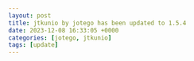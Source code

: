 ```yaml
---
layout: post
title: jtkunio by jotego has been updated to 1.5.4
date: 2023-12-08 16:33:05 +0000
categories: [jotego, jtkunio]
tags: [update]
---
```


